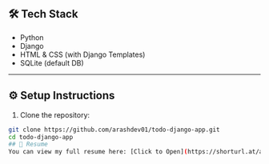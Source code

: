 ## 🛠️  Tech Stack
- Python
- Django
- HTML & CSS (with Django Templates)
- SQLite (default DB)
---
## ⚙️ Setup Instructions

1. Clone the repository:

```bash
git clone https://github.com/arashdev01/todo-django-app.git
cd todo-django-app
## 📄 Resume
You can view my full resume here: [Click to Open](https://shorturl.at/aUyi9)

